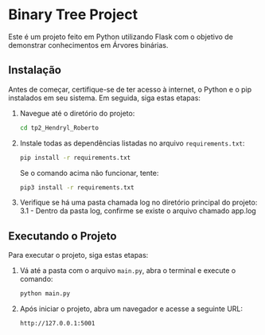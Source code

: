 # Binary Tree Project

Este é um projeto feito em Python utilizando Flask com o objetivo de demonstrar conhecimentos em Árvores binárias.

## Instalação

Antes de começar, certifique-se de ter acesso à internet, o Python e o pip instalados em seu sistema. Em seguida, siga estas etapas:

1. Navegue até o diretório do projeto:

    ```bash
    cd tp2_Hendryl_Roberto
    ```

2. Instale todas as dependências listadas no arquivo `requirements.txt`:

    ```bash
    pip install -r requirements.txt
    ```

   Se o comando acima não funcionar, tente:

    ```bash
    pip3 install -r requirements.txt
    ```

3. Verifique se há uma pasta chamada log no diretório principal do projeto:
   3.1 - Dentro da pasta log, confirme se existe o arquivo chamado app.log 

## Executando o Projeto

Para executar o projeto, siga estas etapas:

1. Vá até a pasta com o arquivo `main.py`, abra o terminal e execute o comando:

    ```bash
    python main.py
    ```

2. Após iniciar o projeto, abra um navegador e acesse a seguinte URL:

    ```
    http://127.0.0.1:5001
    ```


